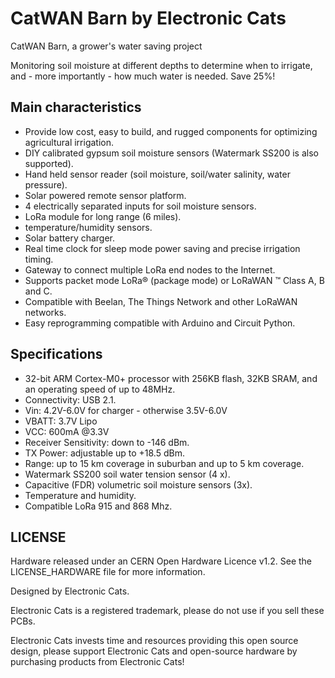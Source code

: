 # CatWAN Barn by Electronic Cats

CatWAN Barn, a grower's water saving project

Monitoring soil moisture at different depths to determine when to irrigate, and - more importantly - how much water is needed. Save 25%!


## Main characteristics

- Provide low cost, easy to build, and rugged components for optimizing agricultural irrigation.
- DIY calibrated gypsum soil moisture sensors (Watermark SS200 is also supported).
- Hand held sensor reader (soil moisture, soil/water salinity, water pressure).
- Solar powered remote sensor platform.
- 4 electrically separated inputs for soil moisture sensors.
- LoRa module for long range (6 miles).
- temperature/humidity sensors.
- Solar battery charger.
- Real time clock for sleep mode power saving and precise irrigation timing.
- Gateway to connect multiple LoRa end nodes to the Internet.
- Supports packet mode LoRa® (package mode) or LoRaWAN ™ Class A, B and C.
- Compatible with Beelan, The Things Network and other LoRaWAN networks.
- Easy reprogramming compatible with Arduino and Circuit Python.

## Specifications

- 32-bit ARM Cortex-M0+ processor with 256KB flash, 32KB SRAM, and an operating speed of up to 48MHz. 
- Connectivity: USB 2.1.
- Vin: 4.2V-6.0V for charger - otherwise 3.5V-6.0V
- VBATT: 3.7V Lipo
- VCC: 600mA @3.3V
- Receiver Sensitivity: down to -146 dBm.
- TX Power: adjustable up to +18.5 dBm.
- Range: up to 15 km coverage in suburban and up to 5 km coverage.
- Watermark SS200 soil water tension sensor (4 x).
- Capacitive (FDR) volumetric soil moisture sensors (3x).
- Temperature and humidity.
- Compatible LoRa 915 and 868 Mhz.

## LICENSE

Hardware released under an CERN Open Hardware Licence v1.2. See the LICENSE_HARDWARE file for more information.

Designed by Electronic Cats.

Electronic Cats is a registered trademark, please do not use if you sell these PCBs.

Electronic Cats invests time and resources providing this open source design, please support Electronic Cats and open-source hardware by purchasing products from Electronic Cats!

